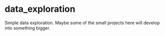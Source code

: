 # data_exploration
Simple data exploration. Maybe some of the small projects here will develop into something bigger.
